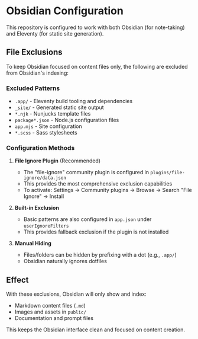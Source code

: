 # Obsidian Configuration

This repository is configured to work with both Obsidian (for note-taking) and Eleventy (for static site generation).

## File Exclusions

To keep Obsidian focused on content files only, the following are excluded from Obsidian's indexing:

### Excluded Patterns
- `.app/` - Eleventy build tooling and dependencies
- `_site/` - Generated static site output
- `*.njk` - Nunjucks template files
- `package*.json` - Node.js configuration files
- `app.mjs` - Site configuration
- `*.scss` - Sass stylesheets

### Configuration Methods

1. **File Ignore Plugin** (Recommended)
   - The "file-ignore" community plugin is configured in `plugins/file-ignore/data.json`
   - This provides the most comprehensive exclusion capabilities
   - To activate: Settings → Community plugins → Browse → Search "File Ignore" → Install

2. **Built-in Exclusion**
   - Basic patterns are also configured in `app.json` under `userIgnoreFilters`
   - This provides fallback exclusion if the plugin is not installed

3. **Manual Hiding**
   - Files/folders can be hidden by prefixing with a dot (e.g., `.app/`)
   - Obsidian naturally ignores dotfiles

## Effect

With these exclusions, Obsidian will only show and index:
- Markdown content files (`.md`)
- Images and assets in `public/`
- Documentation and prompt files

This keeps the Obsidian interface clean and focused on content creation.